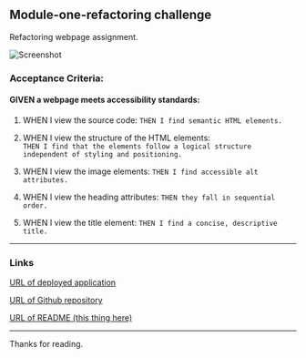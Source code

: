 ## Module-one-refactoring challenge
Refactoring webpage assignment.

![Screenshot](./assets/images/scrnshot.png)


### Acceptance Criteria:
#### GIVEN a webpage meets accessibility standards:

1. WHEN I view the source code:
```THEN I find semantic HTML elements.```

2. WHEN I view the structure of the HTML elements:<br>
```THEN I find that the elements follow a logical structure independent of styling and positioning.```

3. WHEN I view the image elements:
```THEN I find accessible alt attributes.```

4. WHEN I view the heading attributes:
```THEN they fall in sequential order.```

5. WHEN I view the title element:
```THEN I find a concise, descriptive title.```

***
### Links

[URL of deployed application](https://starkcontrast315.github.io/refactor-module-one/)

[URL of Github repository](https://github.com/starkcontrast315/refactor-module-one)

[URL of README (this thing here)](./README.md)

***

Thanks for reading. 
